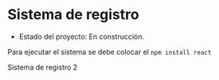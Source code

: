 <h1> Sistema de registro </h1>

- Estado del proyecto: En construcción.

Para ejecutar el sistema se debe colocar el 
```npm install react```

Sistema de registro 2
